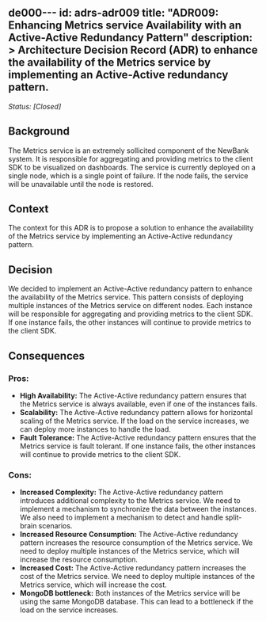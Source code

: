 de000---
id: adrs-adr009
title: "ADR009: Enhancing Metrics service Availability with an Active-Active Redundancy Pattern"
description: >
    Architecture Decision Record (ADR) to enhance the availability of the Metrics service by implementing an Active-Active redundancy pattern.
---

*Status: [Closed]*

## Background

The Metrics service is an extremely sollicited component of the NewBank system. It is responsible for aggregating and providing metrics to the client SDK to be visualized on dashboards. The service is currently deployed on a single node, which is a single point of failure. If the node fails, the service will be unavailable until the node is restored.
## Context

The context for this ADR is to propose a solution to enhance the availability of the Metrics service by implementing an Active-Active redundancy pattern.

## Decision

We decided to implement an Active-Active redundancy pattern to enhance the availability of the Metrics service. This pattern consists of deploying multiple instances of the Metrics service on different nodes. Each instance will be responsible for aggregating and providing metrics to the client SDK. If one instance fails, the other instances will continue to provide metrics to the client SDK.

## Consequences

### Pros:

* **High Availability:** The Active-Active redundancy pattern ensures that the Metrics service is always available, even if one of the instances fails.
* **Scalability:** The Active-Active redundancy pattern allows for horizontal scaling of the Metrics service. If the load on the service increases, we can deploy more instances to handle the load.
* **Fault Tolerance:** The Active-Active redundancy pattern ensures that the Metrics service is fault tolerant. If one instance fails, the other instances will continue to provide metrics to the client SDK.

### Cons:

* **Increased Complexity:** The Active-Active redundancy pattern introduces additional complexity to the Metrics service. We need to implement a mechanism to synchronize the data between the instances. We also need to implement a mechanism to detect and handle split-brain scenarios.
* **Increased Resource Consumption:** The Active-Active redundancy pattern increases the resource consumption of the Metrics service. We need to deploy multiple instances of the Metrics service, which will increase the resource consumption.
* **Increased Cost:** The Active-Active redundancy pattern increases the cost of the Metrics service. We need to deploy multiple instances of the Metrics service, which will increase the cost.
* **MongoDB bottleneck:** Both instances of the Metrics service will be using the same MongoDB database. This can lead to a bottleneck if the load on the service increases.




